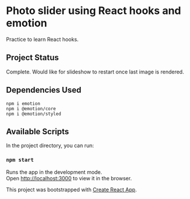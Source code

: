 # Photo slider using React hooks and emotion

Practice to learn React hooks.

## Project Status

Complete. Would like for slideshow to restart once last image is rendered.

## Dependencies Used

```
npm i emotion
npm i @emotion/core
npm i @emotion/styled
```

## Available Scripts

In the project directory, you can run:

### `npm start`

Runs the app in the development mode.<br />
Open [http://localhost:3000](http://localhost:3000) to view it in the browser.

This project was bootstrapped with [Create React App](https://github.com/facebook/create-react-app).
